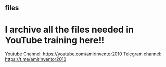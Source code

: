 ## files
# I archive all the files needed in YouTube training here!!
Youtube Channel: https://youtube.com/amirinventor2010
Telegram channel: https://t.me/amirinventor2010
